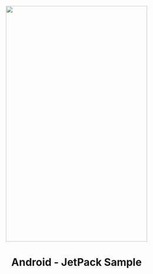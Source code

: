 <p align="center">
<img src="https://github.com/amary21/JetMovieTvCatalogue/blob/master/app/src/main/res/drawable/screenshot.gif" width=384 height=640 alt="" title="screenshot"/>
<br><h1 align="center">Android - JetPack Sample</h1></br>
</p>
